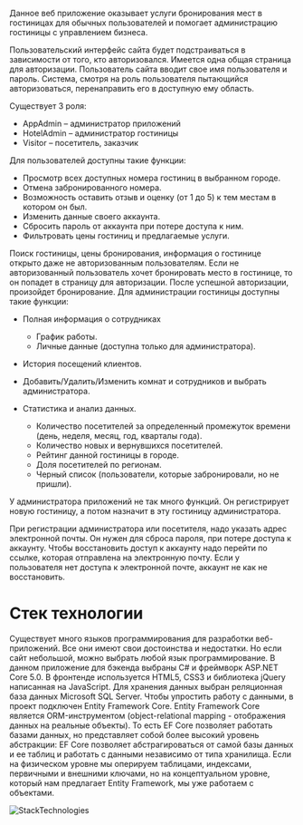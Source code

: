 Данное веб приложение оказывает услуги бронирования мест в гостиницах для обычных пользователей и помогает администрацию гостиницы c управлением бизнеса.

Пользовательский интерфейс сайта будет подстраиваться в зависимости от того, кто авторизовался. Имеется одна общая страница для авторизации. Пользователь сайта вводит свое имя пользователя и пароль. Система, смотря на роль пользователя пытающийся авторизоваться, перенаправить его в доступную ему область.

Существует 3 роля:
* AppAdmin – администратор приложений
* HotelAdmin – администратор гостиницы
* Visitor – посетитель, заказчик
 
Для пользователей доступны такие функции:
* Просмотр всех доступных номера гостиниц в выбранном городе.
* Отмена забронированного номера.
* Возможность оставить отзыв и оценку (от 1 до 5) к тем местам в котором он был.
* Изменить данные своего аккаунта.
* Сбросить пароль от аккаунта при потере доступа к ним.
* Фильтровать цены гостиниц и предлагаемые услуги.

 

Поиск гостиницы, цены бронирования, информация о гостинице открыто даже не авторизованным пользователям. Если не авторизованный пользователь хочет бронировать место в гостинице, то он попадет в страницу для авторизации. После успешной авторизации, произойдет бронирование.
Для администрации гостиницы доступны такие функции:

* Полная информация о сотрудниках
	* График работы.
	* Личные данные (доступна только для администратора).
* История посещений клиентов.
* Добавить/Удалить/Изменить комнат и сотрудников и выбрать администратора.


  
* Статистика и анализ данных.
	* Количество посетителей за определенный промежуток времени (день, неделя, месяц, год, кварталы года).
	* Количество новых и вернувшихся посетителей.
	* Рейтинг данной гостиницы в городе.
	* Доля посетителей по регионам.
	* Черный список (пользователи, которые забронировали, но не пришли).
 

У администратора приложений не так много функций. Он регистрирует новую гостиницу, а потом назначит в эту гостиницу администратора.

При регистрации администратора или посетителя, надо указать адрес электронной почты. Он нужен для сброса пароля, при потере доступа к аккаунту. Чтобы восстановить доступ к аккаунту надо перейти по ссылке, которая отправлена на электронную почту. Если у пользователя нет доступа к электронной почте, аккаунт не как не восстановить.

# Стек технологии
Существует много языков программирования для разработки веб-приложений. Все они имеют свои достоинства и недостатки. Но если сайт небольшой, можно выбрать любой язык программирование. В данном приложение для бэкенда выбраны C# и фреймворк ASP.NET Core 5.0. В фронтенде используется HTML5, CSS3 и библиотека jQuery написанная на JavaScript. Для хранения данных выбран реляционная база данных Microsoft SQL Server. Чтобы упростить работу с данными, в проект подключен Entity Framework Core.
Entity Framework Core является ORM-инструментом (object-relational mapping - отображения данных на реальные объекты). То есть EF Core позволяет работать базами данных, но представляет собой более высокий уровень абстракции: EF Core позволяет абстрагироваться от самой базы данных и ее таблиц и работать с данными независимо от типа хранилища. Если на физическом уровне мы оперируем таблицами, индексами, первичными и внешними ключами, но на концептуальном уровне, который нам предлагает Entity Framework, мы уже работаем с объектами.

![StackTechnologies](https://www.google.com/url?sa=i&url=https%3A%2F%2Fen.wikipedia.org%2Fwiki%2FImage&psig=AOvVaw2DTqig-WUM7O_4FdZJao_P&ust=1621437458533000&source=images&cd=vfe&ved=0CAIQjRxqFwoTCJiG96_D0_ACFQAAAAAdAAAAABAD)
 

